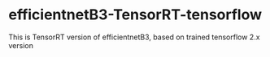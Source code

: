 # efficientnetB3-TensorRT-tensorflow
This is TensorRT version of efficientnetB3, based on trained tensorflow 2.x version
